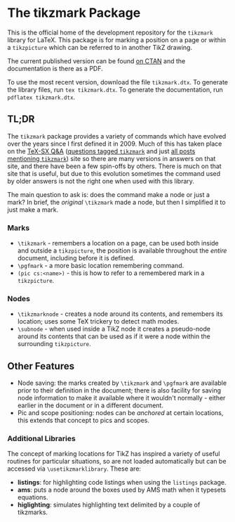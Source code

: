 # The tikzmark Package

This is the official home of the development repository for the
`tikzmark` library for LaTeX.
This package is for marking a position on a page or within a
`tikzpicture` which can be referred to in another TikZ drawing.

The current published version can be
found [on CTAN](https://ctan.org/pkg/tikzmark?lang=en) and the
documentation is there as a PDF.

To use the most recent version, download the file `tikzmark.dtx`.  To
generate the library files, run `tex tikzmark.dtx`.  To generate the
documentation, run `pdflatex tikzmark.dtx`.

## TL;DR

The `tikzmark` package provides a variety of commands which have
evolved over the years since I first defined it in 2009.  Much of this
has taken place on the [TeX-SX Q&A](https://tex.stackexchange.com)
([questions tagged
`tikzmark`](https://tex.stackexchange.com/questions/tagged/tikzmark)
and just [all posts mentioning `tikzmark`](https://tex.stackexchange.com/search?q=tikzmark))
site so there are many versions in answers on that site, and there
have been a few spin-offs by others.  There is much on that site that
is useful, but due to this evolution sometimes the command used by
older answers is not the right one when used with this library.

The main question to ask is: does the command make a node or just a
mark?
In brief, the _original_ `\tikzmark` made a node, but then I
simplified it to just make a mark.

### Marks

* `\tikzmark` - remembers a location on a page, can be used both
  inside and outside a `tikzpicture`, the position is available
  throughout the _entire_ document, including before it is defined.
* `\pgfmark` - a more basic location remembering command.
* `(pic cs:<name>)` - this is how to refer to a remembered mark in a
  `tikzpicture`.

### Nodes

* `\tikzmarknode` - creates a node around its contents, and remembers
  its location; uses some TeX trickery to detect math modes.
* `\subnode` - when used inside a TikZ node it creates a pseudo-node
  around its contents that can be used as if it were a node within the
  surrounding `tikzpicture`.

## Other Features

* Node saving: the marks created by `\tikzmark` and `\pgfmark` are
  available prior to their definition in the document; there is also
  facility for saving node information to make it available where it
  wouldn't normally - either earlier in the document or in a different
  document.
* Pic and scope positioning: nodes can be _anchored_ at certain
  locations, this extends that concept to pics and scopes.
  
### Additional Libraries

The concept of marking locations for TikZ has inspired a variety of
useful routines for particular situations, so are not loaded
automatically but can be accessed via `\usetikzmarklibrary`.  These
are:

* **listings**: for highlighting code listings when using the
  `listings` package.
* **ams**: puts a node around the boxes used by AMS math when it
  typesets equations.
* **higlighting**: simulates highlighting text delimited by a couple
  of tikzmarks.
